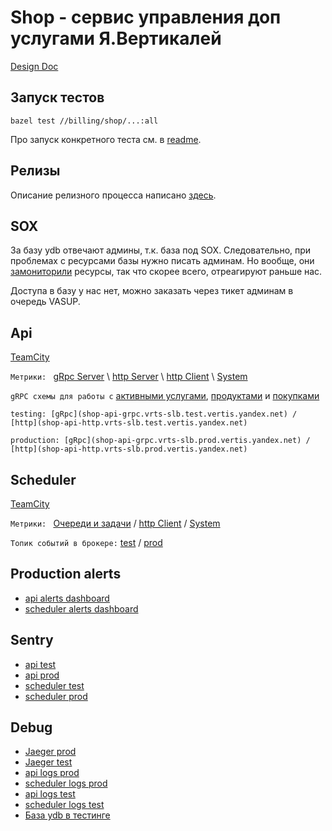 # Shop - сервис управления доп услугами Я.Вертикалей

[Design Doc](docs/design.md)

## Запуск тестов

`bazel test //billing/shop/...:all`

Про запуск конкретного теста см. в [readme](/README.md#как-запустить-именно-свой-тест).

## Релизы

Описание релизного процесса написано [здесь](/docs/how-to/deploy.md).

## SOX

За базу ydb отвечают админы, т.к. база под SOX. Следовательно, при проблемах с ресурсами базы нужно писать админам.
Но вообще, они [замониторили](https://st.yandex-team.ru/VERTISADMIN-26487) ресурсы, так что скорее всего, отреагируют раньше нас.

Доступа в базу у нас нет, можно заказать через тикет админам в очередь VASUP.

## Api

[TeamCity](https://t.vertis.yandex-team.ru/buildConfiguration/VerticalsBackend_AutoRuExp_shop_api_release?mode=builds)

`Метрики: `
[gRpc Server](https://grafana.vertis.yandex-team.ru/d/grpc/grpc-server?orgId=1&refresh=30s&var-datasource=Prometheus&var-job=shop-api&var-dc=All&var-service=billing.shop.GoodsService&var-method=All&var-window=2m) \ 
[http Server](https://grafana.vertis.yandex-team.ru/d/http-server/http-server?orgId=1&refresh=30s&var-datasource=Prometheus&var-job=shop-api&var-dc=All&var-name=All&var-window=2m) \ 
[http Client](https://grafana.vertis.yandex-team.ru/d/http-client/http-client?orgId=1&refresh=30s&var-datasource=Prometheus&var-job=shop-api&var-dc=All&var-service=trust&var-name=All&var-window=2m) \ 
[System](https://grafana.vertis.yandex-team.ru/d/system-info/system-info?orgId=1&refresh=30s&var-datasource=Prometheus&var-job=shop-api&var-dc=All&var-window=2m&var-gc=All&var-instance=All)

`gRPC схемы для работы с` 
[активными услугами](https://github.com/YandexClassifieds/schema-registry/blob/master/proto/billing/shop/goods_service.proto),
[продуктами](https://github.com/YandexClassifieds/schema-registry/blob/master/proto/billing/shop/product_service.proto) и
[покупками](https://github.com/YandexClassifieds/schema-registry/blob/master/proto/billing/shop/purchase_service.proto)

`testing: [gRpc](shop-api-grpc.vrts-slb.test.vertis.yandex.net) / [http](shop-api-http.vrts-slb.test.vertis.yandex.net)`

`production: [gRpc](shop-api-grpc.vrts-slb.prod.vertis.yandex.net) / [http](shop-api-http.vrts-slb.prod.vertis.yandex.net)`

## Scheduler

[TeamCity](https://t.vertis.yandex-team.ru/buildConfiguration/VerticalsBackend_AutoRuExp_shop_scheduler_release?mode=builds)

`Метрики: `
[Очереди и задачи](https://grafana.vertis.yandex-team.ru/d/JQwgV4eGz/shop-scheduler?orgId=1&refresh=30s) /
[http Client](https://grafana.vertis.yandex-team.ru/d/http-client/http-client?orgId=1&refresh=30s&var-datasource=Prometheus&var-job=shop-scheduler&var-dc=All&var-service=trust&var-name=All&var-window=2m) / 
[System](https://grafana.vertis.yandex-team.ru/d/system-info/system-info?orgId=1&refresh=30s&var-datasource=Prometheus&var-job=shop-scheduler&var-dc=All&var-window=2m&var-gc=All&var-instance=All)

`Топик событий в брокере:` [test](https://yt.yandex-team.ru/hahn/navigation?path=//home/verticals/broker/test/warehouse/billing/product_event) / [prod](https://yt.yandex-team.ru/hahn/navigation?path=//home/verticals/broker/prod/warehouse/billing/product_event)

## Production alerts

- [api alerts dashboard](https://grafana.vertis.yandex-team.ru/d/oAg84RS7k/shop-api-alerts)
- [scheduler alerts dashboard](https://grafana.vertis.yandex-team.ru/d/s_8qj7m7z/shop-scheduler-alerts)

## Sentry

- [api test](https://sentry.vertis.yandex.net/verticals/shop-api/?query=environment%3A%22test%22)
- [api prod](https://sentry.vertis.yandex.net/verticals/shop-api/?query=environment%3A%22prod%22)
- [scheduler test](https://sentry.vertis.yandex.net/verticals/shop-scheduler/?query=environment%3A%22test%22)
- [scheduler prod](https://sentry.vertis.yandex.net/verticals/shop-scheduler/?query=environment%3A%22prod%22)

## Debug
- [Jaeger prod](https://jaeger.vertis.yandex.net/search?service=shop-api)
- [Jaeger test](https://jaeger.test.vertis.yandex.net/search?service=shop-api)
- [api logs prod](https://nda.ya.ru/t/MISKxmfb4JyZ95)
- [scheduler logs prod](https://nda.ya.ru/t/p8UYBh2B4JyZQt)
- [api logs test](https://nda.ya.ru/t/YvIYIUFq4JyZDj)
- [scheduler logs test](https://nda.ya.ru/t/9yBP5b1X4JyZNG)
- [База ydb в тестинге](https://ydb.yandex-team.ru/db/ydb-ru-prestable/verticals/testing/common/browser/billing/shop)
